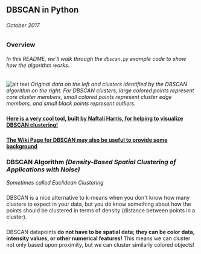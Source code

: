 ## DBSCAN in Python
###### October 2017

###
###

### Overview

###### In this README, we'll walk through the `dbscan.py` example code to show how the algorithm works.

###

![alt text](https://d17h27t6h515a5.cloudfront.net/topher/2017/July/59616bad_screen-shot-2017-07-08-at-4.32.22-pm/screen-shot-2017-07-08-at-4.32.22-pm.png)
*Original data on the left and clusters identified by the DBSCAN algorithm on the right. For DBSCAN clusters, large colored points represent core cluster members, small colored points represent cluster edge members, and small black points represent outliers.*

###
###

[**Here is a very cool tool, built by Naftali Harris, for helping to visualize DBSCAN clustering!**](https://www.naftaliharris.com/blog/visualizing-dbscan-clustering/)

###

[**The Wiki Page for DBSCAN may also be useful to provide some background**](https://en.wikipedia.org/wiki/DBSCAN#Algorithm)

###

### DBSCAN Algorithm *(Density-Based Spatial Clustering of Applications with Noise)*
*Sometimes called Euclidean Clustering*

###

DBSCAN is a nice alternative to k-means when you don't know how many clusters to expect in your data, but you do know something about how the points should be clustered in terms of density (distance between points in a cluster).

###



###

DBSCAN datapoints **do not have to be spatial data; they can be color data, intensity values, or other numerical features!** This means we can cluster not only based upon proximity, but we can cluster similarly colored objects!
